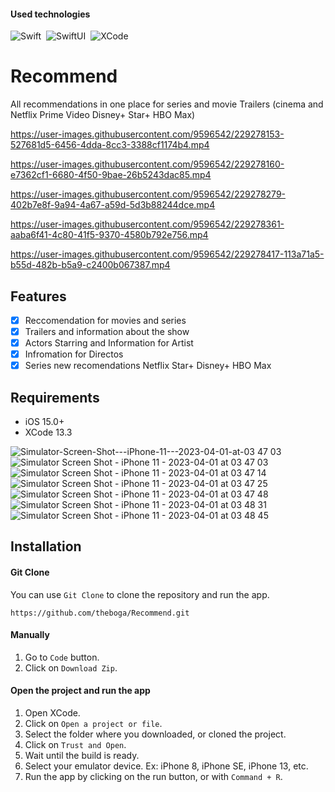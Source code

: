 #### Used technologies
![Swift](https://img.shields.io/badge/-Swift-333333?style=flat&logo=Swift)&nbsp;
![SwiftUI](https://img.shields.io/badge/-SwiftUI-333333?style=flat&logo=Apple)&nbsp;
![XCode](https://img.shields.io/badge/-Xcode-333333?style=flat&logo=Xcode)&nbsp;


# Recommend
<p align="center">
  <p align="left">
    All recommendations in one place for series and movie Trailers (cinema and Netflix Prime Video Disney+ Star+ HBO Max)
  </p>
</p>



https://user-images.githubusercontent.com/9596542/229278153-527681d5-6456-4dda-8cc3-3388cf1174b4.mp4

https://user-images.githubusercontent.com/9596542/229278160-e7362cf1-6680-4f50-9bae-26b5243dac85.mp4

https://user-images.githubusercontent.com/9596542/229278279-402b7e8f-9a94-4a67-a59d-5d3b88244dce.mp4

https://user-images.githubusercontent.com/9596542/229278361-aaba6f41-4c80-41f5-9370-4580b792e756.mp4

https://user-images.githubusercontent.com/9596542/229278417-113a71a5-b55d-482b-b5a9-c2400b067387.mp4











## Features

- [x] Reccomendation for movies and series
- [x] Trailers and information about the show
- [x] Actors Starring and Information for Artist
- [x] Infromation for Directos
- [x] Series new recomendations Netflix Star+ Disney+ HBO Max
## Requirements

- iOS 15.0+
- XCode 13.3

![Simulator-Screen-Shot---iPhone-11---2023-04-01-at-03 47 03](https://user-images.githubusercontent.com/9596542/229280163-9092dfc8-dde3-4395-a4ac-d951a91f0e4a.png)
![Simulator Screen Shot - iPhone 11 - 2023-04-01 at 03 47 03](https://user-images.githubusercontent.com/9596542/229280175-52547e9c-c18a-4fd2-916f-658d70103025.png)
![Simulator Screen Shot - iPhone 11 - 2023-04-01 at 03 47 14](https://user-images.githubusercontent.com/9596542/229280188-b95511b8-fec0-42fb-a80e-15c88ca7482b.png)
![Simulator Screen Shot - iPhone 11 - 2023-04-01 at 03 47 25](https://user-images.githubusercontent.com/9596542/229280198-060aac20-6647-4a89-9776-b5b0d0dfaafb.png)
![Simulator Screen Shot - iPhone 11 - 2023-04-01 at 03 47 48](https://user-images.githubusercontent.com/9596542/229280250-e895d77f-e3c7-4d2e-8dba-ee6d911eafd1.png)
![Simulator Screen Shot - iPhone 11 - 2023-04-01 at 03 48 31](https://user-images.githubusercontent.com/9596542/229280260-0ddeaddd-93f9-4b80-98bf-3ba5aca47d8c.png)
![Simulator Screen Shot - iPhone 11 - 2023-04-01 at 03 48 45](https://user-images.githubusercontent.com/9596542/229280267-0be7422f-8e8d-4569-9792-4cb6582323da.png)


## Installation


#### Git Clone
You can use `Git Clone` to clone the repository and run the app.

```
https://github.com/theboga/Recommend.git
```


#### Manually

1. Go to `Code` button. 
2. Click on `Download Zip`.

#### Open the project and run the app
1. Open XCode.
2. Click on `Open a project or file`.
3. Select the folder where you downloaded, or cloned the project.
4. Click on `Trust and Open`.
5. Wait until the build is ready. 
6. Select your emulator device. Ex: iPhone 8, iPhone SE, iPhone 13, etc.
7. Run the app by clicking on the run button, or with `Command + R`.



